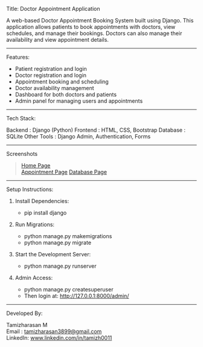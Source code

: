 Title: Doctor Appointment Application

A web-based Doctor Appointment Booking System built using Django. 
This application allows patients to book appointments with doctors, view schedules, and manage their bookings. 
Doctors can also manage their availability and view appointment details.

------------------------------------------------------------

Features:

- Patient registration and login
- Doctor registration and login
- Appointment booking and scheduling
- Doctor availability management
- Dashboard for both doctors and patients
- Admin panel for managing users and appointments

------------------------------------------------------------

Tech Stack:

Backend      : Django (Python)
Frontend     : HTML, CSS, Bootstrap
Database     : SQLite
Other Tools  : Django Admin, Authentication, Forms

------------------------------------------------------------

Screenshots 

> [Home Page](screentshots/home.jpg)  
> [Appointment Page](screentshots/appointments.jpg)
> [Database Page](screentshots/database.jpg)

------------------------------------------------------------

Setup Instructions:

1. Install Dependencies:
     - pip install django

2. Run Migrations:
     - python manage.py makemigrations
     - python manage.py migrate

3. Start the Development Server:
    - python manage.py runserver

4. Admin Access:
    - python manage.py createsuperuser
    - Then login at: http://127.0.0.1:8000/admin/

------------------------------------------------------------

Developed By:

Tamizharasan M  
Email   : tamizharasan3899@gmail.com  
LinkedIn: www.linkedin.com/in/tamizh0011
